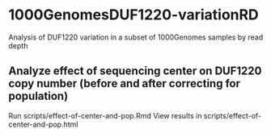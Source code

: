 # 1000GenomesDUF1220-variationRD
Analysis of DUF1220 variation in a subset of 1000Genomes samples by read depth

## Analyze effect of sequencing center on DUF1220 copy number (before and after correcting for population)
Run scripts/effect-of-center-and-pop.Rmd
View results in scripts/effect-of-center-and-pop.html
